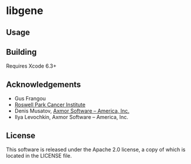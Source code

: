 libgene
=======

Usage
-----

Building
--------
Requires Xcode 6.3+

Acknowledgements
----------------
* Gus Frangou
* [Roswell Park Cancer Institute](https://www.roswellpark.org/)
* Denis Musatov, [Axmor Software – America, Inc.](https://axmor.com)
* Ilya Levochkin, Axmor Software – America, Inc.

License
-------
This software is released under the Apache 2.0 license, a copy of which is located in the LICENSE file.
